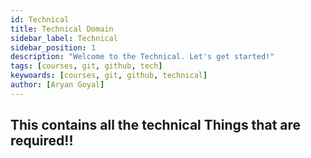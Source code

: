 ```yaml
---
id: Technical 
title: Technical Domain
sidebar_label: Technical
sidebar_position: 1
description: "Welcome to the Technical. Let's get started!"
tags: [courses, git, github, tech]
keywoards: [courses, git, github, technical]
author: [Aryan Goyal]
---
```


## This contains all the technical Things that are required!!

<DocCardList />